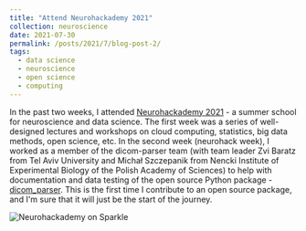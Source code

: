 ```yaml
---
title: "Attend Neurohackademy 2021"
collection: neuroscience
date: 2021-07-30
permalink: /posts/2021/7/blog-post-2/
tags:
  - data science
  - neuroscience
  - open science
  - computing
---
```


In the past two weeks, I attended [Neurohackademy 2021](https://neurohackademy.org/neurohack_year/2021/) - a summer school for neuroscience and data science. The first week was a series of well-designed lectures and workshops on cloud computing, statistics, big data methods, open science, etc. In the second week (neurohack week), I worked as a member of the dicom-parser team  (with team leader Zvi Baratz from Tel Aviv University and Michał Szczepanik from Nencki Institute of Experimental Biology of the Polish Academy of Sciences) to help with documentation and data testing of the open source Python package - [dicom_parser](https://github.com/open-dicom/dicom_parser). This is the first time I contribute to an open source package, and I'm sure that it will just be the start of the journey.

![Neurohackademy on Sparkle](/images/neurohackademy2021.png)
